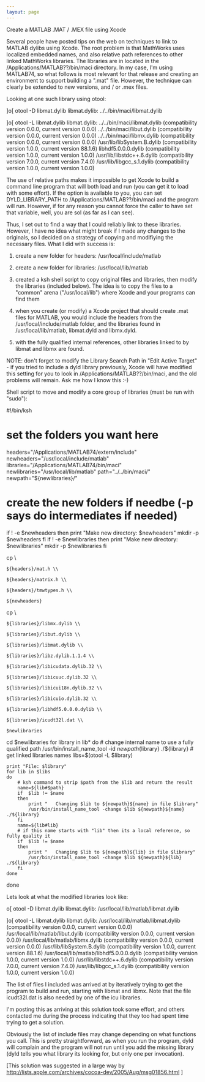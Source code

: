 ```yaml
---
layout: page
---
```


Create a MATLAB .MAT / .MEX file using Xcode

Several people have posted tips on the web on techniques to link to MATLAB dylibs using Xcode. The root problem is that MathWorks uses localized embedded names, and also relative path references to other linked MathWorks libraries. The libraries are in located in the /Applications/MATLAB??/bin/maci directory. In my case, I'm using MATLAB74, so what follows is most relevant for that release and creating an environment to support building a ".mat" file. However, the technique can clearly be extended to new versions, and / or .mex files.

Looking at one such library using otool:

    
]o[ otool -D libmat.dylib
libmat.dylib:
    ../../bin/maci/libmat.dylib

]o[ otool -L libmat.dylib
libmat.dylib:
    ../../bin/maci/libmat.dylib (compatibility version 0.0.0, current version 0.0.0)
    ../../bin/maci/libut.dylib (compatibility version 0.0.0, current version 0.0.0)
    ../../bin/maci/libmx.dylib (compatibility version 0.0.0, current version 0.0.0)
    /usr/lib/libSystem.B.dylib (compatibility version 1.0.0, current version 88.1.6)
    libhdf5.0.0.0.dylib (compatibility version 1.0.0, current version 1.0.0)
    /usr/lib/libstdc++.6.dylib (compatibility version 7.0.0, current version 7.4.0)
    /usr/lib/libgcc_s.1.dylib (compatibility version 1.0.0, current version 1.0.0)


The use of relative paths makes it impossible to get Xcode to build a command line program that will both load and run (you can get it to load with some effort). If the option is available to you, you can set DYLD_LIBRARY_PATH to /Applications/MATLAB??/bin/maci and the program will run. However, if for any reason you cannot force the caller to have set that variable, well, you are sol (as far as I can see).

Thus, I set out to find a way that I could reliably link to these libraries. However, I have no idea what might break if I made any changes to the originals, so I decided on a strategy of copying and modifiying the necessary files. What I did with success is:

1) create a new folder for headers:  /usr/local/include/matlab

2) create a new folder for libraries:  /usr/local/lib/matlab

3) created a ksh shell script to copy original files and libraries, then modify the libraries (included below). The idea is to copy the files to a "common" arena ("/usr/local/lib") where Xcode and your programs can find them

4) when you create (or modify) a Xcode project that should create .mat files for MATLAB, you would include the headers from the /usr/local/include/matlab folder, and the libraries found in /usr/local/lib/matlab, libmat.dyld and libmx.dyld.

5) with the fully qualified internal references, other libraries linked to by libmat and libmx are found.

NOTE: don't forget to modify the Library Search Path in "Edit Active Target" - if you tried to include a dyld library previously, Xcode will have modified this setting for you to look in /Applications/MATLAB??/bin/maci, and the old problems will remain. Ask me how I know this :-)

Shell script to move and modify a core group of libraries (must be run with "sudo"):

    
#!/bin/ksh

# set the folders you want here
headers="/Applications/MATLAB74/extern/include"
newheaders="/usr/local/include/matlab"
libraries="/Applications/MATLAB74/bin/maci"
newlibraries="/usr/local/lib/matlab"
path="../../bin/maci/"
newpath="${newlibraries}/"

# create the new folders if needbe (-p says do intermediates if needed)
if  ! -e $newheaders 
then
	print "Make new directory: $newheaders"
	mkdir -p $newheaders
fi
if  ! -e $newlibraries 
then
	print "Make new directory: $newlibraries"
	mkdir -p $newlibraries
fi

cp \\

	${headers}/mat.h \\

	${headers}/matrix.h \\

	${headers}/tmwtypes.h \\

	${newheaders}

cp \\

	${libraries}/libmx.dylib \\

	${libraries}/libut.dylib \\

	${libraries}/libmat.dylib \\

	${libraries}/libz.dylib.1.1.4 \\

	${libraries}/libicudata.dylib.32 \\

	${libraries}/libicuuc.dylib.32 \\

	${libraries}/libicui18n.dylib.32 \\

	${libraries}/libicuio.dylib.32 \\

	${libraries}/libhdf5.0.0.0.dylib \\

	${libraries}/icudt32l.dat \\

	$newlibraries

cd $newlibraries
for library in lib*
do
	# change internal name to use a fully qualified path
	/usr/bin/install_name_tool -id ${newpath}${library} ./${library}
	# get linked libraries names
	libs=$(otool -L $library)

	print "File: $library"
	for lib in $libs
	do
		# ksh command to strip $path from the $lib and return the result
		name=${lib#$path}
		if  $lib != $name  
		then
			print "   Changing $lib to ${newpath}${name} in file $library"
			/usr/bin/install_name_tool -change $lib ${newpath}${name} ./${library}
		fi
		name=${lib#lib}
		# if this name starts with "lib" then its a local reference, so fully quality it
		if  $lib != $name  
		then
			print "   Changing $lib to ${newpath}${lib} in file $library"
			/usr/bin/install_name_tool -change $lib ${newpath}${lib} ./${library}
		fi
	done
done


Lets look at what the modified libraries look like:

    
o[ otool -D libmat.dylib
libmat.dylib:
/usr/local/lib/matlab/libmat.dylib

]o[ otool -L libmat.dylib
libmat.dylib:
	/usr/local/lib/matlab/libmat.dylib (compatibility version 0.0.0, current version 0.0.0)
	/usr/local/lib/matlab/libut.dylib (compatibility version 0.0.0, current version 0.0.0)
	/usr/local/lib/matlab/libmx.dylib (compatibility version 0.0.0, current version 0.0.0)
	/usr/lib/libSystem.B.dylib (compatibility version 1.0.0, current version 88.1.6)
	/usr/local/lib/matlab/libhdf5.0.0.0.dylib (compatibility version 1.0.0, current version 1.0.0)
	/usr/lib/libstdc++.6.dylib (compatibility version 7.0.0, current version 7.4.0)
	/usr/lib/libgcc_s.1.dylib (compatibility version 1.0.0, current version 1.0.0)


The list of files I included was arrived at by iteratively trying to get the program to build and run, starting with libmat and libmx. Note that the file icudt32l.dat is also needed by one of the icu libraries.

I'm posting this as arriving at this solution took some effort, and others contacted me during the process indicating that they too had spent time trying to get a solution.

Obviously the list of include files may change depending on what functions you call. This is pretty straightforward, as when you run the program, dyld will complain and the program will not run until you add the missing library (dyld tells you what library its looking for, but only one per invocation).

[This solution was suggested in a large way by http://lists.apple.com/archives/cocoa-dev/2005/Aug/msg01856.html ]
